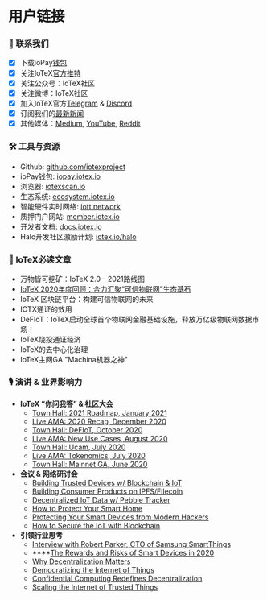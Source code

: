 # 用户链接

### 🤝 联系我们

* [x] 下载ioPay[钱包](https://iopay-wallet.iotex.io/)
* [x] 关注IoTeX[官方推特](https://twitter.com/iotex_io)
* [x] 关注公众号：IoTeX社区
* [x] 关注微博：IoTeX社区
* [x] 加入IoTeX官方[Telegram](https://t.me/IoTeXGroup) & [Discord](https://discord.gg/hTkuXSD9b4)
* [x] 订阅我们的[最新新闻](https://iotex.substack.com/)
* [x] 其他媒体：[Medium](https://iotex.medium.com/), [YouTube](https://www.youtube.com/channel/UCdj3xY3LCktuamvuFusWOZw), [Reddit](https://www.reddit.com/r/IoTeX/)

### 🛠 工具与资源

* Github: [github.com/iotexproject](https://github.com/iotexproject)
* ioPay钱包: [iopay.iotex.io](https://iopay.iotex.io)
* 浏览器: [iotexscan.io](https://iotexscan.io)
* 生态系统: [ecosystem.iotex.io](https://ecosystem.iotex.io)
* 智能硬件实时网络: [iott.network](https://iott.network)
* 质押门户网站: [member.iotex.io](https://member.iotex.io)
* 开发者文档: [docs.iotex.io](https://docs.iotex.io)
* Halo开发社区激励计划: [iotex.io/halo](https://iotex.io/halo)

### 📖 IoTeX必读文章

* 万物皆可挖矿：IoTeX 2.0 - 2021路线图
* [IoTeX 2020年度回顾：合力汇聚“可信物联网”生态基石](https://mp.weixin.qq.com/s?__biz=MzU0MzY5NjI4OQ==&mid=2247488103&idx=1&sn=c823304eb2711130074248395dad6ff7&chksm=fb0626a9cc71afbfddee3f3a0d546bc65180f6b5f805803efa7d688ca945edd471293f8d04f7&token=326019505&lang=zh_CN#rd)
* IoTeX 区块链平台：构建可信物联网的未来
* IOTX通证的效用
* DeFIoT：IoTeX启动全球首个物联网金融基础设施，释放万亿级物联网数据市场！
* IoTeX烧投通证经济
* IoTeX的去中心化治理
* IoTeX主网GA "Machina机器之神"

### 🎙 演讲 & 业界影响力

* **IoTeX “你问我答” & 社区大会**
  * [Town Hall: 2021 Roadmap, January 2021](https://www.youtube.com/watch?v=ezQbYtHpZxo&ab_channel=IoTeXOfficial)
  * [Live AMA: 2020 Recap, December 2020](https://www.youtube.com/watch?v=pIRz4WbywQ0&ab_channel=IoTeXOfficial)
  * [Town Hall: DeFIoT, October 2020](https://www.youtube.com/watch?v=wQQzahg7U-I&ab_channel=IoTeXOfficial)
  * [Live AMA: New Use Cases, August 2020](https://www.youtube.com/watch?v=0lwpzIAOGRs&ab_channel=IoTeXOfficial)
  * [Town Hall: Ucam, July 2020](https://www.youtube.com/watch?v=znP7bGKDeJI&ab_channel=IoTeXOfficial)
  * [Live AMA: Tokenomics, July 2020](https://www.youtube.com/watch?v=rIjvK-pIk3g&ab_channel=IoTeXOfficial)
  * [Town Hall: Mainnet GA, June 2020](https://www.youtube.com/watch?v=z1bPmKf2pv4&ab_channel=IoTeXOfficial)
* **会议 & 网络研讨会**
  * [Building Trusted Devices w/ Blockchain & IoT](https://www.youtube.com/watch?v=YgAynMGDOD4&ab_channel=IoTeXOfficial)
  * [Building Consumer Products on IPFS/Filecoin](https://youtu.be/dek7B1DXPmU)
  * [Decentralized IoT Data w/ Pebble Tracker](https://www.youtube.com/watch?v=9C3CP1uTKPI&ab_channel=IoTeXOfficial)
  * [How to Protect Your Smart Home](https://www.youtube.com/watch?v=ZGz7bUPj7-g&ab_channel=IoTeXOfficial)
  * [Protecting Your Smart Devices from Modern Hackers](https://youtu.be/9dHEPF6TPlE)
  * [How to Secure the IoT with Blockchain](https://www.youtube.com/watch?v=m98JC8_WXTw&ab_channel=IoTeXOfficial)
* **引领行业思考**
  * [Interview with Robert Parker, CTO of Samsung SmartThings](https://www.youtube.com/watch?v=-DbkPx6vxL4&ab_channel=IoTeXOfficial)
  * \*\*\*\*[The Rewards and Risks of Smart Devices in 2020](https://www.coindesk.com/the-year-we-learned-the-rewards-and-risks-of-smart-devices)
  * [Why Decentralization Matters](https://iotex.medium.com/why-decentralization-matters-now-more-than-ever-f5cd074589c5)
  * [Democratizing the Internet of Things](https://www.iotforall.com/democratizing-the-internet-of-things)
  * [Confidential Computing Redefines Decentralization](https://medium.com/iotex/confidential-computing-redefines-decentralization-8ac6f0da7aec)
  * [Scaling the Internet of Trusted Things](https://iotex.medium.com/iotex-times-a-million-scaling-the-internet-of-trusted-things-dc6055d2bf8b)

